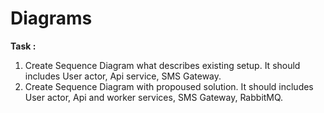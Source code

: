 # Diagrams

**Task :**

1. Create Sequence Diagram what describes existing setup. It should includes User actor, Api service, SMS Gateway.
2. Create Sequence Diagram with propoused solution. It should includes User actor, Api and worker services, SMS Gateway, RabbitMQ.
